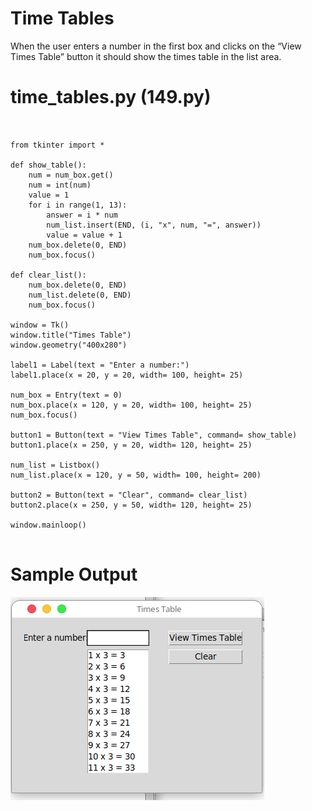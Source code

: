 Time Tables
========================================================

When the user enters a number in the first box and clicks on the “View Times Table” button it should show the times table in the list area.


time_tables.py (149.py)
========================================================

```Python3


from tkinter import *

def show_table():
    num = num_box.get()
    num = int(num)
    value = 1
    for i in range(1, 13):
        answer = i * num
        num_list.insert(END, (i, "x", num, "=", answer))
        value = value + 1
    num_box.delete(0, END)
    num_box.focus()

def clear_list():
    num_box.delete(0, END)
    num_list.delete(0, END)
    num_box.focus()

window = Tk()
window.title("Times Table")
window.geometry("400x280")

label1 = Label(text = "Enter a number:")
label1.place(x = 20, y = 20, width= 100, height= 25)

num_box = Entry(text = 0)
num_box.place(x = 120, y = 20, width= 100, height= 25)
num_box.focus()

button1 = Button(text = "View Times Table", command= show_table)
button1.place(x = 250, y = 20, width= 120, height= 25)

num_list = Listbox()
num_list.place(x = 120, y = 50, width= 100, height= 200)

button2 = Button(text = "Clear", command= clear_list)
button2.place(x = 250, y = 50, width= 120, height= 25)

window.mainloop()


```

Sample Output
========================================================

![Sample output Time Tables](https://github.com/nihathalici/Python-By-Example/blob/main/CHL-149-Time-Tables/time_tables_sample_output.png)
